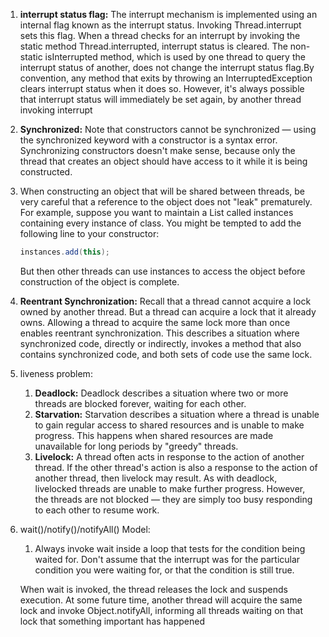 1. __interrupt status flag:__ The interrupt mechanism is implemented using an internal flag known as the interrupt status. Invoking Thread.interrupt sets this flag. When a thread checks for an interrupt by invoking the static method Thread.interrupted, interrupt status is cleared. The non-static isInterrupted method, which is used by one thread to query the interrupt status of another, does not change the interrupt status flag.By convention, any method that exits by throwing an InterruptedException clears interrupt status when it does so. However, it's always possible that interrupt status will immediately be set again, by another thread invoking interrupt

1. __Synchronized:__ Note that constructors cannot be synchronized — using the synchronized keyword with a constructor is a syntax error. Synchronizing constructors doesn't make sense, because only the thread that creates an object should have access to it while it is being constructed.

1.  When constructing an object that will be shared between threads, be very careful that a reference to the object does not "leak" prematurely. For example, suppose you want to maintain a List called instances containing every instance of class. You might be tempted to add the following line to your constructor:
    ```java
    instances.add(this);
    ```
    But then other threads can use instances to access the object before construction of the object is complete.
1. __Reentrant Synchronization:__ Recall that a thread cannot acquire a lock owned by another thread. But a thread can acquire a lock that it already owns. Allowing a thread to acquire the same lock more than once enables reentrant synchronization. This describes a situation where synchronized code, directly or indirectly, invokes a method that also contains synchronized code, and both sets of code use the same lock.

1.  liveness problem:
    1. __Deadlock:__ Deadlock describes a situation where two or more threads are blocked forever, waiting for each other.
    1. __Starvation:__ Starvation describes a situation where a thread is unable to gain regular access to shared resources and is unable to make progress. This happens when shared resources are made unavailable for long periods by "greedy" threads.
    1. __Livelock:__ A thread often acts in response to the action of another thread. If the other thread's action is also a response to the action of another thread, then livelock may result. As with deadlock, livelocked threads are unable to make further progress. However, the threads are not blocked — they are simply too busy responding to each other to resume work.

1. wait()/notify()/notifyAll() Model:
    1. Always invoke wait inside a loop that tests for the condition being waited for. Don't assume that the interrupt was for the particular condition you were waiting for, or that the condition is still true.
    
    When wait is invoked, the thread releases the lock and suspends execution. At some future time, another thread will acquire the same lock and invoke Object.notifyAll, informing all threads waiting on that lock that something important has happened
